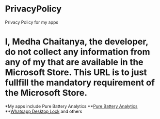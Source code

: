 # PrivacyPolicy
Privacy Policy for my apps
# I, Medha Chaitanya, the developer, do not collect any information from any of my that are available in the Microsoft Store. This URL is to just fullfill the mandatory requirement of the Microsoft Store. 
*My apps include Pure Battery Analytics 
**[Pure Battery Analytics](https://www.microsoft.com/en-us/p/pure-battery-analytics/9nblggh4x4k3?activetab=pivot:overviewtab)
**[Whatsapp Desktop Lock]() and others
